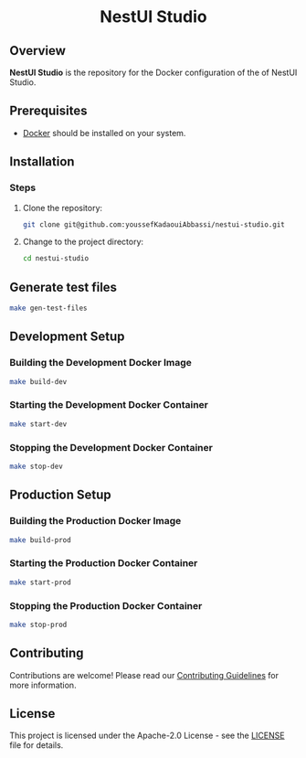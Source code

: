 
<h1 align="center">NestUI Studio</h1>

## Overview
**NestUI Studio** is the repository for the Docker configuration of the of NestUI Studio. 


## Prerequisites
- [Docker](https://www.docker.com/) should be installed on your system.

## Installation

### Steps
1. Clone the repository:
   ```bash
   git clone git@github.com:youssefKadaouiAbbassi/nestui-studio.git
   ```
2. Change to the project directory:
   ```bash
   cd nestui-studio
   ```

## Generate test files
```bash
make gen-test-files
```

## Development Setup

### Building the Development Docker Image
```bash
make build-dev
```

### Starting the Development Docker Container
```bash
make start-dev
```

### Stopping the Development Docker Container
```bash
make stop-dev
```

## Production Setup

### Building the Production Docker Image
```bash
make build-prod
```

### Starting the Production Docker Container
```bash
make start-prod
```

### Stopping the Production Docker Container
```bash
make stop-prod
```

## Contributing
Contributions are welcome! Please read our [Contributing Guidelines](link-to-guidelines) for more information.

## License
This project is licensed under the Apache-2.0 License - see the [LICENSE](LICENSE) file for details.

